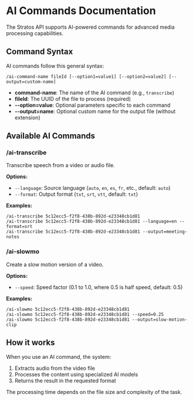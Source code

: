 # AI Commands Documentation

The Stratos API supports AI-powered commands for advanced media processing capabilities.

## Command Syntax

AI commands follow this general syntax:

```
/ai-command-name fileId [--option1=value1] [--option2=value2] [--output=custom-name]
```

- **command-name**: The name of the AI command (e.g., `transcribe`)
- **fileId**: The UUID of the file to process (required)
- **--option=value**: Optional parameters specific to each command
- **--output=name**: Optional custom name for the output file (without extension)

## Available AI Commands

### /ai-transcribe

Transcribe speech from a video or audio file.

**Options:**
- `--language`: Source language (`auto`, `en`, `es`, `fr`, etc., default: `auto`)
- `--format`: Output format (`txt`, `srt`, `vtt`, default: `txt`)

**Examples:**
```
/ai-transcribe 5c12ecc5-f2f8-438b-892d-e23348cb1d81
/ai-transcribe 5c12ecc5-f2f8-438b-892d-e23348cb1d81 --language=en --format=srt
/ai-transcribe 5c12ecc5-f2f8-438b-892d-e23348cb1d81 --output=meeting-notes
```

### /ai-slowmo

Create a slow motion version of a video.

**Options:**
- `--speed`: Speed factor (0.1 to 1.0, where 0.5 is half speed, default: 0.5)

**Examples:**
```
/ai-slowmo 5c12ecc5-f2f8-438b-892d-e23348cb1d81
/ai-slowmo 5c12ecc5-f2f8-438b-892d-e23348cb1d81 --speed=0.25
/ai-slowmo 5c12ecc5-f2f8-438b-892d-e23348cb1d81 --output=slow-motion-clip
```

## How it works

When you use an AI command, the system:

1. Extracts audio from the video file 
2. Processes the content using specialized AI models
3. Returns the result in the requested format

The processing time depends on the file size and complexity of the task.